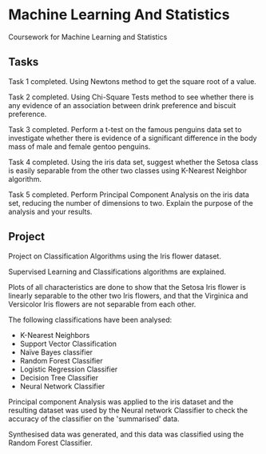 # Machine Learning And Statistics

Coursework for Machine Learning and Statistics

Tasks
-----

Task 1 completed. Using Newtons method to get the square root of a value.

Task 2 completed. Using Chi-Square Tests method to see whether there is any evidence of an association between drink preference and biscuit preference.

Task 3 completed. Perform a t-test on the famous penguins data set to investigate whether there is evidence of a significant difference in the body mass of male and female gentoo penguins.

Task 4 completed. Using the iris data set, suggest whether the Setosa class is easily separable from the other two classes using K-Nearest Neighbor algorithm.

Task 5 completed. Perform Principal Component Analysis on the iris data set, reducing the number of dimensions to two. Explain the purpose of the analysis and your results.


Project
-------

Project on Classification Algorithms using the Iris flower dataset.

Supervised Learning and Classifications algorithms are explained.

Plots of all characteristics are done to show that the Setosa Iris flower is linearly separable to the other two Iris flowers, and that the Virginica and Versicolor Iris flowers are not separable from each other.

The following classifications have been analysed:
 - K-Nearest Neighbors
 - Support Vector Classification
 - Naïve Bayes classifier
 - Random Forest Classifier
 - Logistic Regression Classifier
 - Decision Tree Classifier
 - Neural Network Classifier

Principal component Analysis was applied to the iris dataset and the resulting dataset was used by the Neural network Classifier to check the accuracy of the classifier on the 'summarised' data.

Synthesised data was generated, and this data was classified using the Random Forest Classifier.